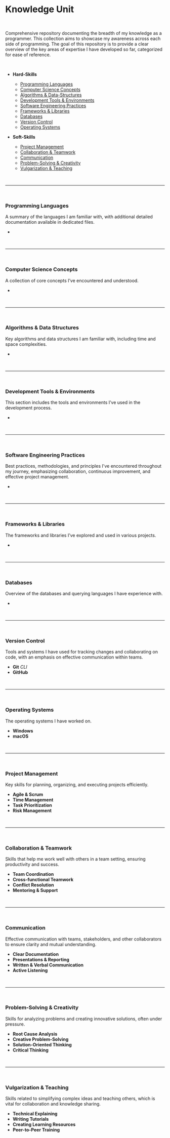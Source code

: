 # Knowledge Unit

<br>

Comprehensive repository documenting the breadth of my knowledge as a programmer. This collection aims to showcase my awareness across each side of programming. The goal of this repository is to provide a clear overview of the key areas of expertise I have developed so far, categorized for ease of reference.

<br>

- **Hard-Skills**
    - [Programming Languages](#programming-languages)
    - [Computer Science Concepts](#computer-science-concepts)
    - [Algorithms & Data-Structures](#algorithms-and-data-structures)
    - [Development Tools & Environments](#development-tools--environments)
    - [Software Engineering Practices](#software-engineering-practices)
    - [Frameworks & Libraries](#frameworks--libraries)
    - [Databases](#databases)
    - [Version Control](#version-control)
    - [Operating Systems](#operating-systems)

- **Soft-Skills**
    - [Project Management](#project-management)
    - [Collaboration & Teamwork](#collaboration--teamwork)
    - [Communication](#communication)
    - [Problem-Solving & Creativity](#problem-solving--creativity)
    - [Vulgarization & Teaching](#vulgarization--teaching)

<br>

---

<br>

### Programming Languages
A summary of the languages I am familiar with, with additional detailed documentation available in dedicated files.

- 

<br>

---

<br>

### Computer Science Concepts
A collection of core concepts I’ve encountered and understood.

-

<br>

---

<br>

### Algorithms & Data Structures
Key algorithms and data structures I am familiar with, including time and space complexities.

- 

<br>

---

<br>

### Development Tools & Environments
This section includes the tools and environments I’ve used in the development process.

-

<br>

---

<br>

### Software Engineering Practices
Best practices, methodologies, and principles I've encountered throughout my journey, emphasizing collaboration, continuous improvement, and effective project management.

-

<br>

---

<br>

### Frameworks & Libraries
The frameworks and libraries I’ve explored and used in various projects.

-

<br>

---

<br>

### Databases
Overview of the databases and querying languages I have experience with.

-

<br>

---

<br>

### Version Control
Tools and systems I have used for tracking changes and collaborating on code, with an emphasis on effective communication within teams.

- **Git** *CLI*
- **GitHub**

<br>

---

<br>

### Operating Systems
The operating systems I have worked on.

- **Windows**
- **macOS**


<br>

---

<br>

### Project Management
Key skills for planning, organizing, and executing projects efficiently.

- **Agile & Scrum**
- **Time Management**
- **Task Prioritization**
- **Risk Management**

<br>

---

<br>

### Collaboration & Teamwork
Skills that help me work well with others in a team setting, ensuring productivity and success.

- **Team Coordination**
- **Cross-functional Teamwork**
- **Conflict Resolution**
- **Mentoring & Support**

<br>

---

<br>

### Communication
Effective communication with teams, stakeholders, and other collaborators to ensure clarity and mutual understanding.

- **Clear Documentation**
- **Presentations & Reporting**
- **Written & Verbal Communication**
- **Active Listening**

<br>

---

<br>

### Problem-Solving & Creativity
Skills for analyzing problems and creating innovative solutions, often under pressure.

- **Root Cause Analysis**
- **Creative Problem-Solving**
- **Solution-Oriented Thinking**
- **Critical Thinking**

<br>

---

<br>

### Vulgarization & Teaching
Skills related to simplifying complex ideas and teaching others, which is vital for collaboration and knowledge sharing.

- **Technical Explaining**
- **Writing Tutorials**
- **Creating Learning Resources**
- **Peer-to-Peer Training**